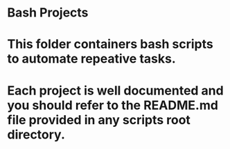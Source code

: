 # Bash Projects

# This folder containers bash scripts to automate repeative tasks.
# Each project is well documented and you should refer to the README.md file provided in any scripts root directory.
